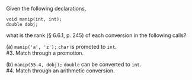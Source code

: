 Given the following declarations,
```
void manip(int, int);
double dobj;
```
what is the rank (§ 6.6.1, p. 245) of each conversion in the following calls?

(a) `manip('a', 'z');`
`char` is promoted to `int`.<br>
\#3. Match through a promotion.

(b) `manip(55.4, dobj);`
`double` can be converted to `int`.<br>
\#4. Match through an arithmetic conversion.